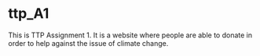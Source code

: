 # ttp_A1
This is TTP Assignment 1. 
It is a website where people are able to donate in order to help against the issue of climate change. 

